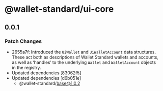 # @wallet-standard/ui-core

## 0.0.1

### Patch Changes

-   2655a7f: Introduced the `UiWallet` and `UiWalletAccount` data structures. These act both as descriptions of Wallet Standard wallets and accounts, as well as ‘handles’ to the underlying `Wallet` and `WalletAccount` objects in the registry.
-   Updated dependencies [83062f5]
-   Updated dependencies [d6b051e]
    -   @wallet-standard/base@1.0.2
